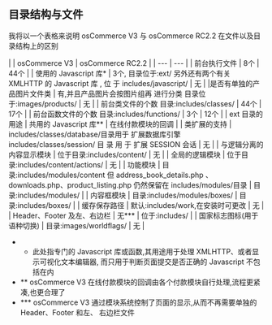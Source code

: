 
## 目录结构与文件

我将以一个表格来说明 osCommerce V3 与 osCommerce RC2.2 在文件以及目录结构上的区别

|  | osCommerce V3 | osCommerce RC2.2 |
| --- | --- |
| 前台执行文件 | 8个 | 44个 |
| 使用的 Javascript 库* | 3个, 目录位于:ext/ 另外还有两个有关 XMLHTTP 的 Javascript 库 , 位 于 includes/javascript/  | 无  |
|是否有单独的产品图片文件类 | 有,并且产品图片会按图片组再 进行分类 目录位于:images/products/ | 无 |
|  前台类文件的个数 目录:includes/classes/ | 44个 | 17个 |
|  前台函数文件的个数 目录:includes/functions/ | 3个 | 12个 |
|  ext 目录的用途 | 共用的 Javascript 库** | 在线付款模块的回调 |
|  类扩展的支持 | includes/classes/database/目录用于 扩展数据库引擎 includes/classes/session/ 目 录 用 于 扩展 SESSION 会话 | 无 |
|  与逻辑分离的内容显示模块 | 位于目录:includes/content/ | 无 |
|  全局的逻辑模块 | 位于目录:includes/content/actions/ | 无 |
|  功能模块 | 目录:includes/modules/content 但 address_book_details.php 、downloads.php、product_listing.php 仍然保留在 includes/modules/目录 |   目录:includes/modules/ |
|  内容框模块 | 目录:includes/modules/boxes/ | 目录:includes/boxes/ |
|  缓存保存路径 | 默认:includes/work,在安装时可更改 | 无 |
|  Header、Footer 及左、右边栏 | 无*** | 位于:includes/ |
| 国家标志图标(用于语种切换) | 目录:images/worldflags/ | 无 |


- * 此处指专门的 Javascript 库或函数,其用途用于处理 XMLHTTP、或者显示可视化文本编辑器, 而只用于判断页面提交是否正确的 Javascript 不包括在内
- ** osCommerce V3 在线付款模块的回调由各个付款模块自行处理,流程更紧凑,也更合理了
- *** osCommerce V3 通过模块系统控制了页面的显示,从而不再需要单独的 Header、Footer 和左、 右边栏文件
